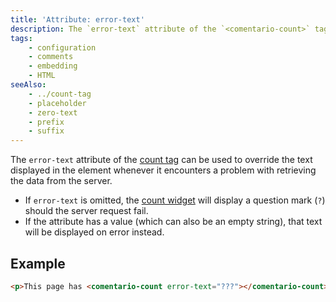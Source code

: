 ```yaml
---
title: 'Attribute: error-text'
description: The `error-text` attribute of the `<comentario-count>` tag defines text displayed on error
tags:
    - configuration
    - comments
    - embedding
    - HTML
seeAlso:
    - ../count-tag
    - placeholder
    - zero-text
    - prefix
    - suffix
---
```


The `error-text` attribute of the [count tag](../count-tag) can be used to override the text displayed in the element whenever it encounters a problem with retrieving the data from the server.

<!--more-->

* If `error-text` is omitted, the [count widget](../count-tag) will display a question mark (`?`) should the server request fail.
* If the attribute has a value (which can also be an empty string), that text will be displayed on error instead.

## Example

```html
<p>This page has <comentario-count error-text="???"></comentario-count> comment(s).</p>
```
